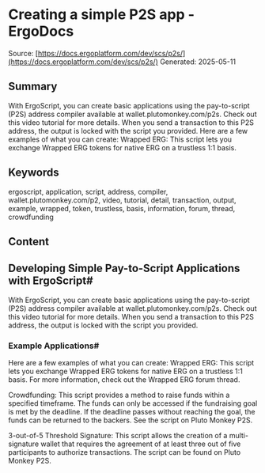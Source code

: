 # Creating a simple P2S app - ErgoDocs
Source: [https://docs.ergoplatform.com/dev/scs/p2s/](https://docs.ergoplatform.com/dev/scs/p2s/)
Generated: 2025-05-11

## Summary
With ErgoScript, you can create basic applications using the pay-to-script (P2S) address compiler available at wallet.plutomonkey.com/p2s. Check out this video tutorial for more details. When you send a transaction to this P2S address, the output is locked with the script you provided. Here are a few examples of what you can create: Wrapped ERG: This script lets you exchange Wrapped ERG tokens for native ERG on a trustless 1:1 basis.

## Keywords
ergoscript, application, script, address, compiler, wallet.plutomonkey.com/p2, video, tutorial, detail, transaction, output, example, wrapped, token, trustless, basis, information, forum, thread, crowdfunding

## Content
## Developing Simple Pay-to-Script Applications with ErgoScript#
With ErgoScript, you can create basic applications using the pay-to-script (P2S) address compiler available at wallet.plutomonkey.com/p2s. Check out this video tutorial for more details. When you send a transaction to this P2S address, the output is locked with the script you provided.

### Example Applications#
Here are a few examples of what you can create:
Wrapped ERG: This script lets you exchange Wrapped ERG tokens for native ERG on a trustless 1:1 basis. For more information, check out the Wrapped ERG forum thread.


Crowdfunding: This script provides a method to raise funds within a specified timeframe. The funds can only be accessed if the fundraising goal is met by the deadline. If the deadline passes without reaching the goal, the funds can be returned to the backers. See the script on Pluto Monkey P2S.


3-out-of-5 Threshold Signature: This script allows the creation of a multi-signature wallet that requires the agreement of at least three out of five participants to authorize transactions. The script can be found on Pluto Monkey P2S.
